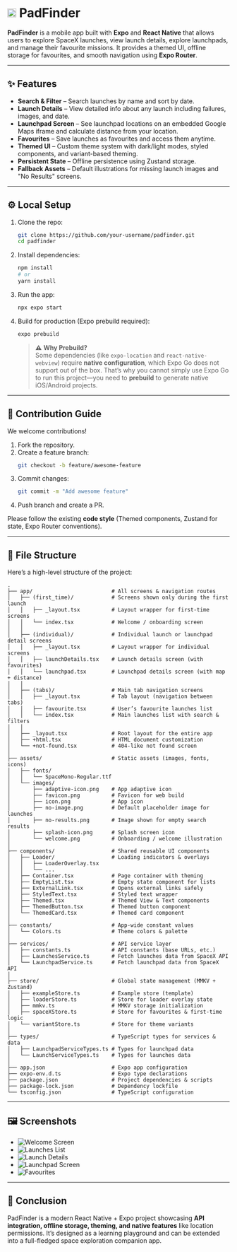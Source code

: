 # <img width="20" height="20" alt="adaptive-icon (1)" src="https://github.com/user-attachments/assets/ee108a2c-39bd-480e-a058-a9ab3e4dc905" /> PadFinder  

**PadFinder** is a mobile app built with **Expo** and **React Native** that allows users to explore SpaceX launches, view launch details, explore launchpads, and manage their favourite missions. It provides a themed UI, offline storage for favourites, and smooth navigation using **Expo Router**.  

---

## ✨ Features  

- **Search & Filter** – Search launches by name and sort by date.  
- **Launch Details** – View detailed info about any launch including failures, images, and date.  
- **Launchpad Screen** – See launchpad locations on an embedded Google Maps iframe and calculate distance from your location.  
- **Favourites** – Save launches as favourites and access them anytime.  
- **Themed UI** – Custom theme system with dark/light modes, styled components, and variant-based theming.  
- **Persistent State** – Offline persistence using Zustand storage.  
- **Fallback Assets** – Default illustrations for missing launch images and "No Results" screens.  

---

## ⚙️ Local Setup  

1. Clone the repo:  
   ```bash
   git clone https://github.com/your-username/padfinder.git
   cd padfinder
   ```

2. Install dependencies:  
   ```bash
   npm install
   # or
   yarn install
   ```

3. Run the app:  
   ```bash
   npx expo start
   ```

4. Build for production (Expo prebuild required):  
   ```bash
   expo prebuild
   ```

   > ⚠️ **Why Prebuild?**  
   Some dependencies (like `expo-location` and `react-native-webview`) require **native configuration**, which Expo Go does not support out of the box. That’s why you cannot simply use Expo Go to run this project—you need to **prebuild** to generate native iOS/Android projects.  

---

## 🤝 Contribution Guide  

We welcome contributions!  

1. Fork the repository.  
2. Create a feature branch:  
   ```bash
   git checkout -b feature/awesome-feature
   ```
3. Commit changes:  
   ```bash
   git commit -m "Add awesome feature"
   ```
4. Push branch and create a PR.  

Please follow the existing **code style** (Themed components, Zustand for state, Expo Router conventions).  

---

## 📂 File Structure  

Here’s a high-level structure of the project:

```
.
├── app/                         # All screens & navigation routes
│   ├── (first_time)/            # Screens shown only during the first launch
│   │   ├── _layout.tsx          # Layout wrapper for first-time screens
│   │   └── index.tsx            # Welcome / onboarding screen
│   │
│   ├── (individual)/            # Individual launch or launchpad detail screens
│   │   ├── _layout.tsx          # Layout wrapper for individual screens
│   │   ├── launchDetails.tsx    # Launch details screen (with favourites)
│   │   └── launchpad.tsx        # Launchpad details screen (with map + distance)
│   │
│   ├── (tabs)/                  # Main tab navigation screens
│   │   ├── _layout.tsx          # Tab layout (navigation between tabs)
│   │   ├── favourite.tsx        # User’s favourite launches list
│   │   └── index.tsx            # Main launches list with search & filters
│   │
│   ├── _layout.tsx              # Root layout for the entire app
│   ├── +html.tsx                # HTML document customization
│   └── +not-found.tsx           # 404-like not found screen
│
├── assets/                      # Static assets (images, fonts, icons)
│   ├── fonts/
│   │   └── SpaceMono-Regular.ttf
│   └── images/
│       ├── adaptive-icon.png    # App adaptive icon
│       ├── favicon.png          # Favicon for web build
│       ├── icon.png             # App icon
│       ├── no-image.png         # Default placeholder image for launches
│       ├── no-results.png       # Image shown for empty search results
│       ├── splash-icon.png      # Splash screen icon
│       └── welcome.png          # Onboarding / welcome illustration
│
├── components/                  # Shared reusable UI components
│   ├── Loader/                  # Loading indicators & overlays
│   │   ├── LoaderOverlay.tsx
│   │   └── ...
│   ├── Container.tsx            # Page container with theming
│   ├── EmptyList.tsx            # Empty state component for lists
│   ├── ExternalLink.tsx         # Opens external links safely
│   ├── StyledText.tsx           # Styled text wrapper
│   ├── Themed.tsx               # Themed View & Text components
│   ├── ThemedButton.tsx         # Themed button component
│   └── ThemedCard.tsx           # Themed card component
│
├── constants/                   # App-wide constant values
│   └── Colors.ts                # Theme colors & palette
│
├── services/                    # API service layer
│   ├── constants.ts             # API constants (base URLs, etc.)
│   ├── LaunchesService.ts       # Fetch launches data from SpaceX API
│   └── LaunchpadService.ts      # Fetch launchpad data from SpaceX API
│
├── store/                       # Global state management (MMKV + Zustand)
│   ├── exampleStore.ts          # Example store (template)
│   ├── loaderStore.ts           # Store for loader overlay state
│   ├── mmkv.ts                  # MMKV storage initialization
│   ├── spaceXStore.ts           # Store for favourites & first-time logic
│   └── variantStore.ts          # Store for theme variants
│
├── types/                       # TypeScript types for services & data
│   ├── LaunchpadServiceTypes.ts # Types for launchpad data
│   └── LaunchServiceTypes.ts    # Types for launches data
│
├── app.json                     # Expo app configuration
├── expo-env.d.ts                # Expo type declarations
├── package.json                 # Project dependencies & scripts
├── package-lock.json            # Dependency lockfile
└── tsconfig.json                # TypeScript configuration

```

---

## 🖼 Screenshots   

- ![Welcome Screen](assets/screenshots/launch-list.png)  
- ![Launches List](assets/screenshots/launch-list.png)  
- ![Launch Details](assets/screenshots/launch-details.png)  
- ![Launchpad Screen](assets/screenshots/launchpad.png)  
- ![Favourites](assets/screenshots/favourites.png)  

---

## 🏁 Conclusion  

PadFinder is a modern React Native + Expo project showcasing **API integration, offline storage, theming, and native features** like location permissions. It’s designed as a learning playground and can be extended into a full-fledged space exploration companion app.  
